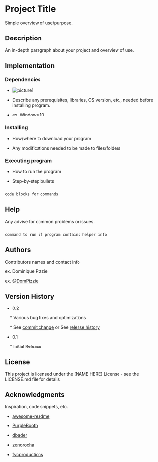 # Project Title



Simple overview of use/purpose.



## Description



An in-depth paragraph about your project and overview of use.



## Implementation




### Dependencies



* ![](file:///C:/Users/prach/Pictures/Saved%20Pictures/profile-of-a-lotus-lily-dennis-dame.jpg "picture1")

* Describe any prerequisites, libraries, OS version, etc., needed before installing program.

* ex. Windows 10
  
  

### Installing



* How/where to download your program

* Any modifications needed to be made to files/folders
  
  

### Executing program



* How to run the program

* Step-by-step bullets

```

code blocks for commands

```



## Help



Any advise for common problems or issues.

```

command to run if program contains helper info

```



## Authors



Contributors names and contact info



ex. Dominique Pizzie  

ex. [@DomPizzie](https://twitter.com/dompizzie)



## Version History



* 0.2

    * Various bug fixes and optimizations

    * See [commit change]() or See [release history]()

* 0.1

    * Initial Release



## License



This project is licensed under the [NAME HERE] License - see the LICENSE.md file for details



## Acknowledgments



Inspiration, code snippets, etc.

* [awesome-readme](https://github.com/matiassingers/awesome-readme)

* [PurpleBooth](https://gist.github.com/PurpleBooth/109311bb0361f32d87a2)

* [dbader](https://github.com/dbader/readme-template)

* [zenorocha](https://gist.github.com/zenorocha/4526327)

* [fvcproductions](https://gist.github.com/fvcproductions/1bfc2d4aecb01a834b46)
